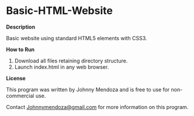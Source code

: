 # Basic-HTML-Website

**Description**

Basic website using standard HTML5 elements with CSS3. 

**How to Run**

1. Download all files retaining directory structure.
2. Launch index.html in any web browser. 

**License**

This program was written by Johnny Mendoza and is free to use for non-commercial use.

Contact Johnnymendoza@gmail.com for more information on this program.

